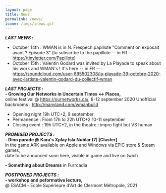 ```yaml
---
layout: page
title: News
permalink: /news/
icone: /imgs/inews.gif
---
```

***LAST NEWS :***
- October 14th : WMAN is in N. Frespech papillote "Comment on exposait avant ? Episode 3" (to subscribe to the papillote -- in FR -- : https://tinyletter.com/Papillote)
- October 15th : Valentin Godard was invited by La Playade to speak about his work and WMAN's ! It's here -- in FR -- : https://soundcloud.com/user-685502308/la-playade-39-octobre-2020-avec-lartiste-valentin-godard-du-collectif-wman



***LAST PROJECTS :***  
**- Growing Our Networks in Uncertain Times <-> Places,**  
online festival @ https://ournetworks.ca/, 8-12 september 2020
Unofficial backrooms : http://manyland.com/wmanbuild
- Opening night 19h UTC+2, 9 september
- Permanence : From 17h to 22h UTC+2 10-11 september
- Closing event : 19h UTC+2, in the theatre : impro fight bot VS human

  
***PROMISED PROJECTS :***  
**- Dino parade @ Kara's Xplay Isla Nublar (7) [Cluster]**  
in the game ARK available on Apple and Windows via EPIC store & Steam games,  
date to be anounced soon here, visible in game and live on twich 

**- Something about Dreams**
in Furrcadia

  
***POSTPONED PROJECTS :***  
**- workshop and peformative lecture,**  
@ ESACM - École Supérieure d'Art de Clermont Métropole, 2021
